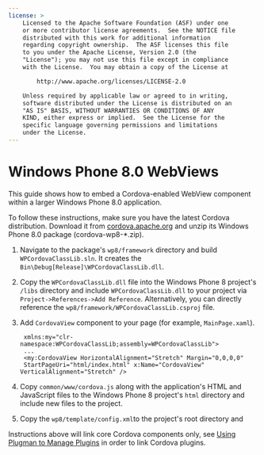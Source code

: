 ```yaml
---
license: >
    Licensed to the Apache Software Foundation (ASF) under one
    or more contributor license agreements.  See the NOTICE file
    distributed with this work for additional information
    regarding copyright ownership.  The ASF licenses this file
    to you under the Apache License, Version 2.0 (the
    "License"); you may not use this file except in compliance
    with the License.  You may obtain a copy of the License at

        http://www.apache.org/licenses/LICENSE-2.0

    Unless required by applicable law or agreed to in writing,
    software distributed under the License is distributed on an
    "AS IS" BASIS, WITHOUT WARRANTIES OR CONDITIONS OF ANY
    KIND, either express or implied.  See the License for the
    specific language governing permissions and limitations
    under the License.
---
```


# Windows Phone 8.0 WebViews

This guide shows how to embed a Cordova-enabled WebView component
within a larger Windows Phone 8.0 application. 

To follow these instructions, make sure you have the latest Cordova 
distribution. Download it from 
[cordova.apache.org](http://cordova.apache.org) and unzip its 
Windows Phone 8.0 package (cordova-wp8-*.zip).

1. Navigate to the package's `wp8/framework` directory and build
   `WPCordovaClassLib.sln`. 
   It creates the `Bin\Debug[Release]\WPCordovaClassLib.dll`.

1. Copy the `WPCordovaClassLib.dll` file into the Windows Phone 8 project's
    `/libs` directory and include `WPCordovaClassLib.dll` to your
    project via `Project->References->Add Reference`.
    Alternatively, you can directly reference the
    `wp8/framework/WPCordovaClassLib.csproj` file.

1. Add `CordovaView` component to your page (for example, `MainPage.xaml`).

        xmlns:my="clr-namespace:WPCordovaClassLib;assembly=WPCordovaClassLib">
        ...
        <my:CordovaView HorizontalAlignment="Stretch" Margin="0,0,0,0" 
        StartPageUri="html/index.html" x:Name="CordovaView" VerticalAlignment="Stretch" />

1. Copy `common/www/cordova.js` along with the application's HTML 
    and JavaScript files to the Windows Phone 8 project's `html` directory
    and include new files to the project.

1. Copy the `wp8/template/config.xml`to the project's root directory and 

Instructions above will link core Cordova components only, 
see <a href="../../../plugin_ref/plugman.html">Using Plugman to Manage Plugins</a> in order to link Cordova plugins.